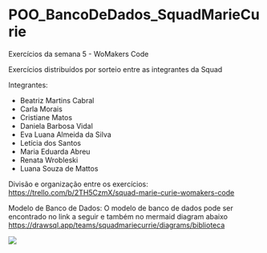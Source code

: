 # POO_BancoDeDados_SquadMarieCurie

Exercícios da semana 5 - WoMakers Code

Exercícios distribuídos por sorteio entre as integrantes da Squad

Integrantes:

- Beatriz Martins Cabral
- Carla Morais
- Cristiane Matos
- Daniela Barbosa Vidal
- Eva Luana Almeida da Silva
- Letícia dos Santos
- Maria Eduarda Abreu
- Renata Wrobleski
- Luana Souza de Mattos

Divisão e organização entre os exercícios:
https://trello.com/b/2TH5CzmX/squad-marie-curie-womakers-code

Modelo de Banco de Dados:
O modelo de banco de dados pode ser encontrado no link a seguir e também no mermaid diagram abaixo
https://drawsql.app/teams/squadmariecurrie/diagrams/biblioteca

[![](https://mermaid.ink/img/pako:eNqtVNtugzAM_ZUoz-UHeJz2B3tFQoa4rbUkRrkgTW3_vQHSdYGtVaXlBTg-Pj6xE06yZ4WyllVVNTZQ0FiLN-o0ccAeGjvj6N4JDg5MY0VaaAaHPpBhL04LNC2yQZAqv6OP4IjbNa5pdCWqIKAY8MCxRbOCFY6sR3R_RUhxEeqYNYK9R5fQZXnMtR8Z74_gROpF1PyLJvmBLY2oS4GeBwJfYqgosIPN7g-YWnrffvaV2U-dWTZYJC5yr-dBTPXQt3NDNqPcjmhC55y18xl8of435LlzuPGVD80_CN5SA2rcs12zLfTEFjQpUHcLP0_J-VxVfCpOfC0G9j5S6fUp8TbdTFzkS0qe4wPG0uhMWI3vAbOUkjtp0Bkgle793ONGhiOmnsk6vSpwn41s7CXxJpWPL9vLOriIOxmH6dbln4Gs96A9Xq4DL1RT?type=png)](https://mermaid.live/edit#pako:eNqtVNtugzAM_ZUoz-UHeJz2B3tFQoa4rbUkRrkgTW3_vQHSdYGtVaXlBTg-Pj6xE06yZ4WyllVVNTZQ0FiLN-o0ccAeGjvj6N4JDg5MY0VaaAaHPpBhL04LNC2yQZAqv6OP4IjbNa5pdCWqIKAY8MCxRbOCFY6sR3R_RUhxEeqYNYK9R5fQZXnMtR8Z74_gROpF1PyLJvmBLY2oS4GeBwJfYqgosIPN7g-YWnrffvaV2U-dWTZYJC5yr-dBTPXQt3NDNqPcjmhC55y18xl8of435LlzuPGVD80_CN5SA2rcs12zLfTEFjQpUHcLP0_J-VxVfCpOfC0G9j5S6fUp8TbdTFzkS0qe4wPG0uhMWI3vAbOUkjtp0Bkgle793ONGhiOmnsk6vSpwn41s7CXxJpWPL9vLOriIOxmH6dbln4Gs96A9Xq4DL1RT)
